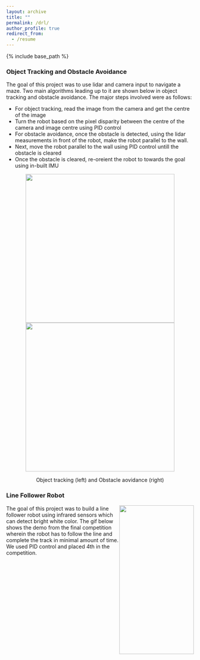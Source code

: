 ```yaml
---
layout: archive
title: ""
permalink: /drl/
author_profile: true
redirect_from:
  - /resume
---
```


{% include base_path %}
### Object Tracking and Obstacle Avoidance
The goal of this project was to use lidar and camera input to navigate a maze. Two main algorithms leading up to it are shown below in object tracking and obstacle avoidance. The major steps involved were as follows:
- For object tracking, read the image from the camera and get the centre of the image
- Turn the robot based on the pixel disparity between the centre of the camera and image centre using PID control
- For obstacle avoidance, once the obstacle is detected, using the lidar measurements in front of the robot, make the robot parallel to the wall.
- Next, move the robot parallel to the wall using PID control untill the obstacle is cleared
- Once the obstacle is cleared, re-oreient the robot to towards the goal using in-built IMU

<p align="middle">
  <img src="http://m-a-c-e.github.io/website/files/object_tracking.gif" width="400" />
  <img src="http://m-a-c-e.github.io/website/files/obstacle_avoidance.gif" width="400" />
  <figcaption align="middle"> Object tracking (left) and Obstacle aovidance (right) </figcaption>
</p>

### Line Follower Robot
<p>
  <img style="float: right;" src="http://m-a-c-e.github.io/website/files/control.gif" width="200" height="400"/>
</p>
The goal of this project was to build a line follower robot using infrared sensors which can detect bright white color. The gif below shows the demo from the final competition wherein the robot has to follow the line and complete the track in minimal amount of time. We used PID control and placed 4th in the competition.



